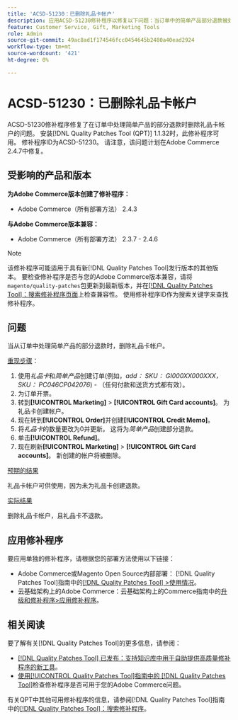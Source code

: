 ```yaml
---
title: 'ACSD-51230：已删除礼品卡帐户'
description: 应用ACSD-51230修补程序以修复以下问题：当订单中的简单产品部分退款被处理时，Adobe Commerce帐户会被删除。
feature: Customer Service, Gift, Marketing Tools
role: Admin
source-git-commit: 49ac8ad1f174546fcc0454645b2480a40ead2924
workflow-type: tm+mt
source-wordcount: '421'
ht-degree: 0%

---
```


# ACSD-51230：已删除礼品卡帐户

ACSD-51230修补程序修复了在订单中处理简单产品的部分退款时删除礼品卡帐户的问题。 安装[!DNL Quality Patches Tool (QPT)] 1.1.32时，此修补程序可用。 修补程序ID为ACSD-51230。 请注意，该问题计划在Adobe Commerce 2.4.7中修复。

## 受影响的产品和版本

**为Adobe Commerce版本创建了修补程序：**

* Adobe Commerce（所有部署方法） 2.4.3

**与Adobe Commerce版本兼容：**

* Adobe Commerce（所有部署方法） 2.3.7 - 2.4.6

>[!NOTE]
>
>该修补程序可能适用于具有新[!DNL Quality Patches Tool]发行版本的其他版本。 要检查修补程序是否与您的Adobe Commerce版本兼容，请将`magento/quality-patches`包更新到最新版本，并在[[!DNL Quality Patches Tool]：搜索修补程序页面](https://experienceleague.adobe.com/tools/commerce-quality-patches/index.html)上检查兼容性。 使用修补程序ID作为搜索关键字来查找修补程序。

## 问题

当从订单中处理简单产品的部分退款时，删除礼品卡帐户。

<u>重现步骤</u>：

1. 使用&#x200B;*礼品卡*&#x200B;和&#x200B;*简单产品*&#x200B;创建订单(例如，*add： SKU： GI000XX000XXX， SKU： PC046CP042076*) - （任何付款和送货方式都有效）。
1. 为订单开票。
1. 转到&#x200B;**[!UICONTROL Marketing]** > **[!UICONTROL Gift Card accounts]**。 为礼品卡创建帐户。
1. 现在转到&#x200B;**[!UICONTROL Order]**&#x200B;并创建&#x200B;**[!UICONTROL Credit Memo]**。
1. 将&#x200B;*礼品卡*&#x200B;的数量更改为0并更新。 这将为&#x200B;*简单产品*&#x200B;创建部分退款。
1. 单击&#x200B;**[!UICONTROL Refund]**。
1. 现在刷新&#x200B;**[!UICONTROL Marketing]** > **[!UICONTROL Gift Card accounts]**。 新创建的帐户将被删除。

<u>预期的结果</u>

礼品卡帐户可供使用，因为未为礼品卡创建退款。

<u>实际结果</u>

删除礼品卡帐户，且礼品卡不退款。

## 应用修补程序

要应用单独的修补程序，请根据您的部署方法使用以下链接：

* Adobe Commerce或Magento Open Source内部部署： [!DNL Quality Patches Tool]指南中的[[!DNL Quality Patches Tool] >使用情况](https://experienceleague.adobe.com/docs/commerce-operations/tools/quality-patches-tool/usage.html)。
* 云基础架构上的Adobe Commerce：云基础架构上的Commerce指南中的[升级和修补程序>应用修补程序](https://experienceleague.adobe.com/docs/commerce-cloud-service/user-guide/develop/upgrade/apply-patches.html)。

## 相关阅读

要了解有关[!DNL Quality Patches Tool]的更多信息，请参阅：

* [[!DNL Quality Patches Tool] 已发布：支持知识库中用于自助提供高质量修补程序的新工具](https://experienceleague.adobe.com/en/docs/commerce-knowledge-base/kb/announcements/commerce-announcements/magento-quality-patches-released-new-tool-to-self-serve-quality-patches)。
* [使用[!UICONTROL Quality Patches Tool]指南中的 [!DNL Quality Patches Tool]](/help/tools/quality-patches-tool/patches-available-in-qpt/check-patch-for-magento-issue-with-magento-quality-patches.md)检查修补程序是否可用于您的Adobe Commerce问题。


有关QPT中其他可用修补程序的信息，请参阅[!DNL Quality Patches Tool]指南中的[[!DNL Quality Patches Tool]：搜索修补程序](https://experienceleague.adobe.com/tools/commerce-quality-patches/index.html)。
